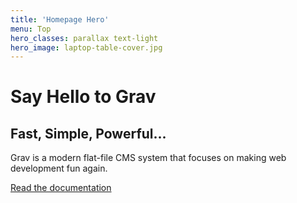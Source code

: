 ```yaml
---
title: 'Homepage Hero'
menu: Top
hero_classes: parallax text-light
hero_image: laptop-table-cover.jpg
---
```


# Say Hello to Grav
## Fast, Simple, Powerful...

Grav is a modern flat-file CMS system that focuses on making web development fun again.

[Read the documentation](https://learn.getgrav.org?classes=btn,btn-primary,btn-lg&target=_blank)





